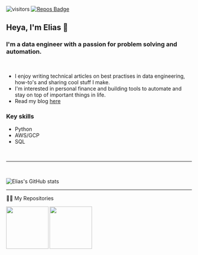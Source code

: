 ![visitors](https://visitor-badge.glitch.me/badge?page_id=eliasbenaddou.visitor-badge&left_color=green&right_color=red) [![Repos Badge](https://badges.pufler.dev/repos/eliasbenaddou)](https://badges.pufler.dev)

## Heya, I'm Elias 👋 

### I'm a data engineer with a passion for problem solving and automation.
<br />

- I enjoy writing technical articles on best practises in data engineering, how-to's and sharing cool stuff I make.
- I'm interested in personal finance and building tools to automate and stay on top of important things in life.
- Read my blog [here](https://eliasbenaddouidrissi.com)

### Key skills

- Python
- AWS/GCP
- SQL

<br>

---

<br />

![Elias's GitHub stats](https://github-readme-stats.vercel.app/api?username=eliasbenaddou&show_icons=true&theme=dark)

---

👨‍💻 My Repositories

<div width="100%" align="center">

  <a align="left" href="https://github.com/eliasbenaddou/monzo_to_notion" title="Monzo To Notion"><img align="left" height="115" src="https://github-readme-stats.vercel.app/api/pin/?username=eliasbenaddou&repo=monzo_to_notion&theme=react&border_color=61dafb&border_radius=10"></a>

  <a align="right" href="https://github.com/eliasbenaddou/eliasbenaddou-hugo" title="Hugo Blog"><img align="left" height="115" src="https://github-readme-stats.vercel.app/api/pin/?username=eliasbenaddou&repo=eliasbenaddou-hugo&theme=react&border_color=61dafb&border_radius=5"></a>
</div>
<br/><br/><br/><br/><br/><br/>
<div width="100%" align="center">
</div>
